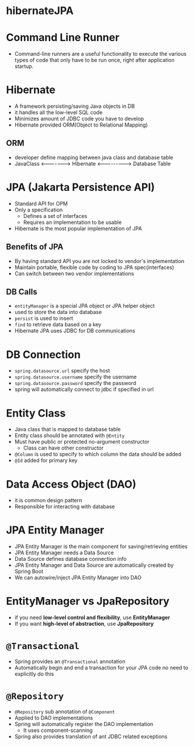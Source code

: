 # hibernateJPA

# Command Line Runner
  - Command-line runners are a useful functionality to execute the various types of code that only have to be run once, right after application startup.

# Hibernate
- A framework persisting/saving Java objects in DB
- it handles all the low-level SQL code
- Minimizes amount of JDBC code you have to develop
- Hibernate provided ORM(Object to Relational Mapping)
## ORM
- developer define mapping between java class and database table
- JavaClass <-------> Hibernate <---------> Database Table

# JPA (Jakarta Persistence API)
- Standard API for OPM
- Only a specification
    - Defines a set of interfaces
    - Requires an implementation to be usable
- Hibernate is the most popular implementation of JPA
## Benefits of JPA
- By having standard API you are not locked to vendor's implementation
- Maintain portable, flexible code by coding to JPA spec(interfaces)
- Can switch between two vendor implementations

## DB Calls
- `entityManager` is a special JPA object or JPA helper object
- used to store the data into database
- `persist` is used to insert
- `find` to retrieve data based on a key
- Hibernate JPA uses JDBC for DB communications

# DB Connection
- `spring.datasource.url` specify the host
- `spring.datasource.username` specify the username
- `spring.datasource.password` specify the password
- spring will automatically connect to jdbc if specified in url

# Entity Class
- Java class that is mapped to database table
- Entity class should be annotated with `@Entity`
- Must have public or protected no-argument constructor
  - Class can have other constructor
- `@Column` is used to specify to which column the data should be added
- `@Id` added for primary key

# Data Access Object (DAO)
- it is common design pattern
- Responsible for interacting with database

# JPA Entity Manager
- JPA Entity Manager is the main component for saving/retrieving entities
- JPA Entity Manager needs a Data Source
- Data Source defines database connection info
- JPA Entity Manager and Data Source are automatically created by Spring Boot
- We can autowire/inject JPA Entity Manager into DAO

# EntityManager vs JpaRepository
- if you need **low-level control and flexibility**, use **EntityManager**
- If you want **high-level of abstraction**, use **JpaRepository**

# `@Transactional`
- Spring provides an `@Transactional` annotation
- Automatically begin and end a transaction for your JPA code no need to explicitly do this

# `@Repository`
- `@Repository` sub annotation of `@Component`
- Applied to DAO implementations
- Spring will automatically register the DAO implementation
  - It uses component-scanning
- Spring also provides translation of ant JDBC related exceptions